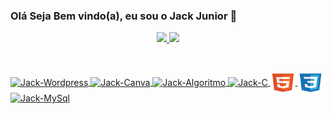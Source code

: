 ### Olá Seja Bem vindo(a), eu sou o Jack Junior 👋 
<div align="center">
  <a href="https://github.com/jackjr1">
  <img height="180em" src="https://github-readme-stats.vercel.app/api?username=jackjr1&show_icons=true&theme=blue-green&include_all_commits=true&count_private=true"/>
  <img height="180em" src="https://github-readme-stats.vercel.app/api/top-langs/?username=jackjr1&layout=compact&langs_count=7&theme=blue-green"/>
</div>
  
  ##
  
  <!-- Imagens de linguagens -->
  <div style="display: inline_block"><br>

  <img align="center" alt="Jack-Wordpress" height="30" width="40" src="https://cdn.jsdelivr.net/gh/devicons/devicon/icons/wordpress/wordpress-original.svg">
  <img align="center" alt="Jack-Canva" height="30" width="40" src="https://cdn.jsdelivr.net/gh/devicons/devicon/icons/canva/canva-original.svg">  
  <img align="center" alt="Jack-Algoritmo" height="30" width="40" src="https://cdn.jsdelivr.net/gh/devicons/devicon/icons/thealgorithms/thealgorithms-original.svg">
  <img align="center" alt="Jack-C" height="30" width="40" src="https://cdn.jsdelivr.net/gh/devicons/devicon/icons/c/c-original.svg">
  <img align="center" alt="Jack-HTML" height="30" width="40" src="https://raw.githubusercontent.com/devicons/devicon/master/icons/html5/html5-original.svg">
  <img align="center" alt="Jack-CSS" height="30" width="40" src="https://raw.githubusercontent.com/devicons/devicon/master/icons/css3/css3-original.svg">
  <img align="center" alt="Jack-MySql" height="30" width="40" src="https://cdn.jsdelivr.net/gh/devicons/devicon/icons/mysql/mysql-plain.svg">    

    
</div>


<!--
**jackjr1/jackjr1** is a ✨ _special_ ✨ repository because its `README.md` (this file) appears on your GitHub profile.

Here are some ideas to get you started:

- 🔭 I’m currently working on ...
- 🌱 I’m currently learning ...
- 👯 I’m looking to collaborate on ...
- 🤔 I’m looking for help with ...
- 💬 Ask me about ...
- 📫 How to reach me: ...
- 😄 Pronouns: ...
- ⚡ Fun fact: ...
-->
